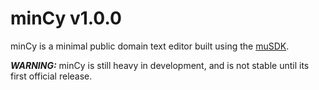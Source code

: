 # minCy v1.0.0

minCy is a minimal public domain text editor built using the [muSDK](https://github.com/Muukid/muSDK/tree/e9eaede5a50e3eb4896a2df36f181374067ab5d1).

***WARNING:*** minCy is still heavy in development, and is not stable until its first official release.